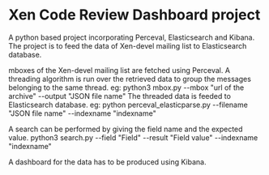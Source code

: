 # Xen Code Review Dashboard project

A python based project incorporating Perceval, Elasticsearch and Kibana. The project is to feed the data of Xen-devel mailing list to Elasticsearch database.

mboxes of the Xen-devel mailing list are fetched using Perceval. A threading algorithm is run over the retrieved data to group the messages belonging to the same thread.
eg: python3 mbox.py --mbox "url of the archive" --output "JSON file name"
The threaded data is feeded to Elasticsearch database.
eg: python perceval_elasticparse.py --filename "JSON file name" --indexname "indexname"

A search can be performed by giving the field name and the expected value.
python3 search.py --field "Field" --result "Field value" --indexname "indexname"


A dashboard for the data has to be produced using Kibana.
